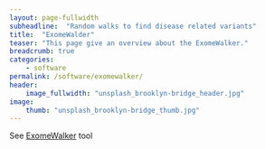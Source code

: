 ```yaml
---
layout: page-fullwidth
subheadline:  "Random walks to find disease related variants"
title:  "ExomeWalder"
teaser: "This page give an overview about the ExomeWalker."
breadcrumb: true
categories:
    - software
permalink: /software/exomewalker/
header:
    image_fullwidth: "unsplash_brooklyn-bridge_header.jpg"
image:
    thumb: "unsplash_brooklyn-bridge_thumb.jpg"
---
```



See [ExomeWalker](http://compbio.charite.de/ExomeWalker/) tool